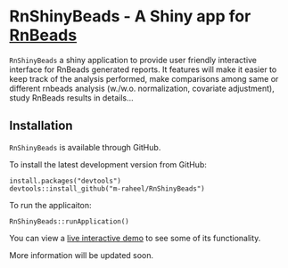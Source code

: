 
RnShinyBeads - A Shiny app for [RnBeads](http://rnbeads.mpi-inf.mpg.de/)
===========================================================================

`RnShinyBeads` a shiny application to provide user friendly interactive interface for RnBeads generated reports. It features will make it easier to keep track of the analysis performed, make comparisons among same or different rnbeads analysis (w./w.o. normalization, covariate adjustment), study RnBeads results in details...


Installation
------------

`RnShinyBeads` is available through GitHub.

To install the latest development version from GitHub:

    install.packages("devtools")
    devtools::install_github("m-raheel/RnShinyBeads")

To run the applicaiton:

    RnShinyBeads::runApplication()
    
    
You can view a [live interactive
demo](http://internal.genetik.uni-sb.de/shiny/RnBeadsInterface/) to see some of
its functionality.

More information will be updated soon.

